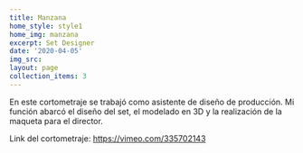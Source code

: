 ```yaml
---
title: Manzana
home_style: style1
home_img: manzana
excerpt: Set Designer
date: '2020-04-05'
img_src: 
layout: page
collection_items: 3
---
```


En este cortometraje se trabajó como asistente de diseño de producción. Mi función abarcó el diseño del set, el modelado en 3D y la realización de la maqueta para el director.

Link del cortometraje: https://vimeo.com/335702143